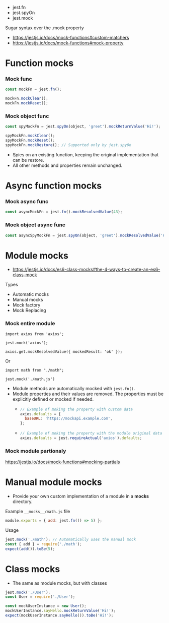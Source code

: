 - jest.fn
- jest.spyOn
- jest.mock

Sugar syntax over the .mock property
- https://jestjs.io/docs/mock-functions#custom-matchers
- https://jestjs.io/docs/mock-functions#mock-property

# Function mocks

### Mock func

```javascript
const mockFn = jest.fn();

mockFn.mockClear();
mockFn.mockReset();
```

### Mock object func

```javascript
const spyMockFn = jest.spyOn(object, 'greet').mockReturnValue('Hi!');

spyMockFn.mockClear();
spyMockFn.mockReset();
spyMockFn.mockRestore(); // Supported only by jest.spyOn
```
- Spies on an existing function, keeping the original implementation that can be restore.
- All other methods and properties remain unchanged.

# Async function mocks

### Mock async func

```javascript
const asyncMockFn = jest.fn().mockResolvedValue(43);
```

### Mock object async func

```javascript
const asyncSpyMockFn = jest.spyOn(object, 'greet').mockResolvedValue('Hi!');
```

# Module mocks

- https://jestjs.io/docs/es6-class-mocks#the-4-ways-to-create-an-es6-class-mock

Types
- Automatic mocks
- Manual mocks
- Mock factory
- Mock Replacing

### Mock entire module
```
import axios from 'axios';

jest.mock('axios');

axios.get.mockResolvedValue({ mockedResult: 'ok' });
```
Or
```
import math from "./math";

jest.mock('./math.js')
```
- Module methods are automatically mocked with `jest.fn()`.
- Module properties and their values are removed. The properties must be explicitly defined or mocked if needed.
  - ```javascript
    // Example of moking the property with custom data
    axios.defaults = {
      baseURL: 'https://mockapi.example.com',
    };
    ```
  - ```javascript
    // Example of moking the property with the module original data
    axios.defaults = jest.requireActual('axios').defaults;
    ```
### Mock module partionaly

https://jestjs.io/docs/mock-functions#mocking-partials

# Manual module mocks

- Provide your own custom implementation of a module in a __mocks__ directory.

Example `__mocks__/math.js` file
```javascript
module.exports = { add: jest.fn(() => 5) };
```

Usage
```javascript
jest.mock('./math'); // Automatically uses the manual mock
const { add } = require('./math');
expect(add()).toBe(5);
```

# Class mocks

- The same as module mocks, but with classes
```javascript
jest.mock('./User');
const User = require('./User');

const mockUserInstance = new User();
mockUserInstance.sayHello.mockReturnValue('Hi!');
expect(mockUserInstance.sayHello()).toBe('Hi!');
```
